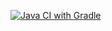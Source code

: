 [![Java CI with Gradle](https://github.com/Yaroslav-neto/API_CI/actions/workflows/gradle.yml/badge.svg)](https://github.com/Yaroslav-neto/API_CI/actions/workflows/gradle.yml)

